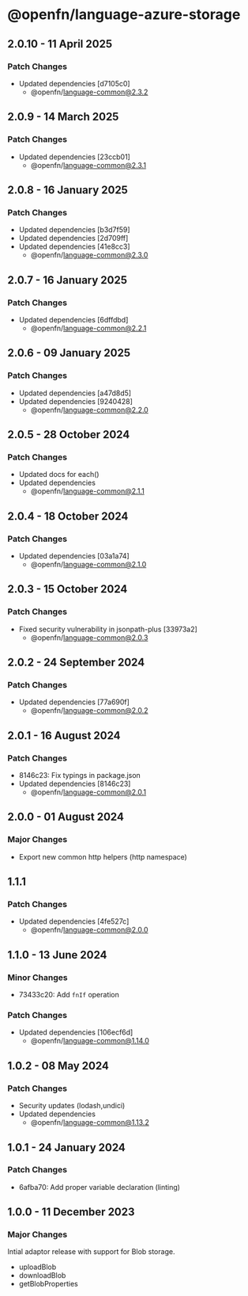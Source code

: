 # @openfn/language-azure-storage

## 2.0.10 - 11 April 2025

### Patch Changes

* Updated dependencies \[d7105c0]
  * @openfn/language-common@2.3.2

## 2.0.9 - 14 March 2025

### Patch Changes

* Updated dependencies \[23ccb01]
  * @openfn/language-common@2.3.1

## 2.0.8 - 16 January 2025

### Patch Changes

* Updated dependencies \[b3d7f59]
* Updated dependencies \[2d709ff]
* Updated dependencies \[41e8cc3]
  * @openfn/language-common@2.3.0

## 2.0.7 - 16 January 2025

### Patch Changes

* Updated dependencies \[6dffdbd]
  * @openfn/language-common@2.2.1

## 2.0.6 - 09 January 2025

### Patch Changes

* Updated dependencies \[a47d8d5]
* Updated dependencies \[9240428]
  * @openfn/language-common@2.2.0

## 2.0.5 - 28 October 2024

### Patch Changes

* Updated docs for each()
* Updated dependencies
  * @openfn/language-common@2.1.1

## 2.0.4 - 18 October 2024

### Patch Changes

* Updated dependencies \[03a1a74]
  * @openfn/language-common@2.1.0

## 2.0.3 - 15 October 2024

### Patch Changes

* Fixed security vulnerability in jsonpath-plus \[33973a2]
  * @openfn/language-common@2.0.3

## 2.0.2 - 24 September 2024

### Patch Changes

* Updated dependencies \[77a690f]
  * @openfn/language-common@2.0.2

## 2.0.1 - 16 August 2024

### Patch Changes

* 8146c23: Fix typings in package.json
* Updated dependencies \[8146c23]
  * @openfn/language-common@2.0.1

## 2.0.0 - 01 August 2024

### Major Changes

* Export new common http helpers (http namespace)

## 1.1.1

### Patch Changes

* Updated dependencies \[4fe527c]
  * @openfn/language-common@2.0.0

## 1.1.0 - 13 June 2024

### Minor Changes

* 73433c20: Add `fnIf` operation

### Patch Changes

* Updated dependencies \[106ecf6d]
  * @openfn/language-common@1.14.0

## 1.0.2 - 08 May 2024

### Patch Changes

* Security updates (lodash,undici)
* Updated dependencies
  * @openfn/language-common@1.13.2

## 1.0.1 - 24 January 2024

### Patch Changes

* 6afba70: Add proper variable declaration (linting)

## 1.0.0 - 11 December 2023

### Major Changes

Intial adaptor release with support for Blob storage.

* uploadBlob
* downloadBlob
* getBlobProperties
